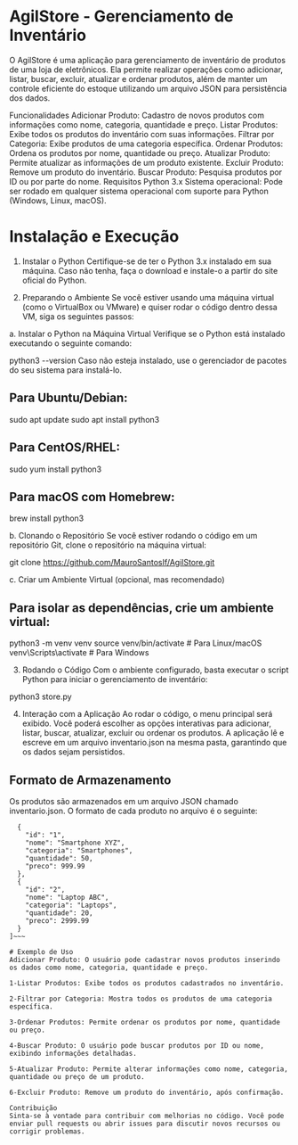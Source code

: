 # AgilStore - Gerenciamento de Inventário

O AgilStore é uma aplicação para gerenciamento de inventário de produtos de uma loja de eletrônicos. Ela permite realizar operações como adicionar, listar, buscar, excluir, atualizar e ordenar produtos, além de manter um controle eficiente do estoque utilizando um arquivo JSON para persistência dos dados.

Funcionalidades
Adicionar Produto: Cadastro de novos produtos com informações como nome, categoria, quantidade e preço.
Listar Produtos: Exibe todos os produtos do inventário com suas informações.
Filtrar por Categoria: Exibe produtos de uma categoria específica.
Ordenar Produtos: Ordena os produtos por nome, quantidade ou preço.
Atualizar Produto: Permite atualizar as informações de um produto existente.
Excluir Produto: Remove um produto do inventário.
Buscar Produto: Pesquisa produtos por ID ou por parte do nome.
Requisitos
Python 3.x
Sistema operacional: Pode ser rodado em qualquer sistema operacional com suporte para Python (Windows, Linux, macOS).
# Instalação e Execução
1. Instalar o Python
Certifique-se de ter o Python 3.x instalado em sua máquina. Caso não tenha, faça o download e instale-o a partir do site oficial do Python.

2. Preparando o Ambiente
Se você estiver usando uma máquina virtual (como o VirtualBox ou VMware) e quiser rodar o código dentro dessa VM, siga os seguintes passos:

a. Instalar o Python na Máquina Virtual
Verifique se o Python está instalado executando o seguinte comando:

python3 --version
Caso não esteja instalado, use o gerenciador de pacotes do seu sistema para instalá-lo.

## Para Ubuntu/Debian:

sudo apt update
sudo apt install python3

## Para CentOS/RHEL:

sudo yum install python3

## Para macOS com Homebrew:

brew install python3

b. Clonando o Repositório
Se você estiver rodando o código em um repositório Git, clone o repositório na máquina virtual:

git clone https://github.com/MauroSantosIf/AgilStore.git

c. Criar um Ambiente Virtual (opcional, mas recomendado)
## Para isolar as dependências, crie um ambiente virtual:

python3 -m venv venv
source venv/bin/activate  # Para Linux/macOS
venv\Scripts\activate     # Para Windows

3. Rodando o Código
Com o ambiente configurado, basta executar o script Python para iniciar o gerenciamento de inventário:

python3 store.py

4. Interação com a Aplicação
Ao rodar o código, o menu principal será exibido.
Você poderá escolher as opções interativas para adicionar, listar, buscar, atualizar, excluir ou ordenar os produtos.
A aplicação lê e escreve em um arquivo inventario.json na mesma pasta, garantindo que os dados sejam persistidos.

## Formato de Armazenamento
Os produtos são armazenados em um arquivo JSON chamado inventario.json. O formato de cada produto no arquivo é o seguinte:

~~~[
  {
    "id": "1",
    "nome": "Smartphone XYZ",
    "categoria": "Smartphones",
    "quantidade": 50,
    "preco": 999.99
  },
  {
    "id": "2",
    "nome": "Laptop ABC",
    "categoria": "Laptops",
    "quantidade": 20,
    "preco": 2999.99
  }
]~~~

# Exemplo de Uso
Adicionar Produto: O usuário pode cadastrar novos produtos inserindo os dados como nome, categoria, quantidade e preço.

1-Listar Produtos: Exibe todos os produtos cadastrados no inventário.

2-Filtrar por Categoria: Mostra todos os produtos de uma categoria específica.

3-Ordenar Produtos: Permite ordenar os produtos por nome, quantidade ou preço.

4-Buscar Produto: O usuário pode buscar produtos por ID ou nome, exibindo informações detalhadas.

5-Atualizar Produto: Permite alterar informações como nome, categoria, quantidade ou preço de um produto.

6-Excluir Produto: Remove um produto do inventário, após confirmação.

Contribuição
Sinta-se à vontade para contribuir com melhorias no código. Você pode enviar pull requests ou abrir issues para discutir novos recursos ou corrigir problemas.
